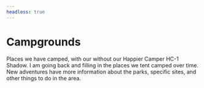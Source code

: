 ```yaml
---
headless: true
---
```

# Campgrounds

Places we have camped, with our without our Happier Camper HC-1 Shadow. I am going back and filling
in the places we tent camped over time. New adventures have more information about the parks,
specific sites, and other things to do in the area.